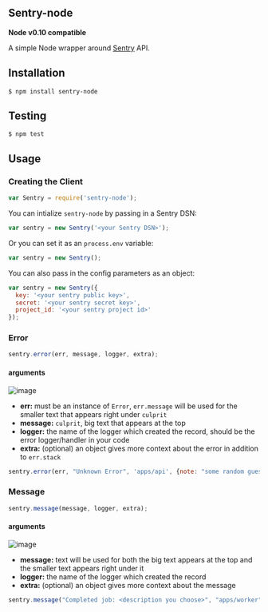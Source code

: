 ## Sentry-node
**Node v0.10 compatible**

A simple Node wrapper around [Sentry](http://getsentry.com/) API.


## Installation
```
$ npm install sentry-node
```

## Testing
```
$ npm test
```


## Usage

### Creating the Client

```javascript
var Sentry = require('sentry-node');
```
You can intialize `sentry-node` by passing in a Sentry DSN:
```javascript
var sentry = new Sentry('<your Sentry DSN>');
```
Or you can set it as an `process.env` variable:
```javascript
var sentry = new Sentry();
```
You can also pass in the config parameters as an object:
```javascript
var sentry = new Sentry({
  key: '<your sentry public key>',
  secret: '<your sentry secret key>',
  project_id: '<your sentry project id>'
});
```


### Error
```javascript
sentry.error(err, message, logger, extra);
```

#### arguments

![image](http://i.imgur.com/xEHX8P3.png)

* **err:** must be an instance of `Error`, `err.message` will be used for the smaller text that appears right under `culprit`
* **message:** `culprit`, big text that appears at the top
* **logger:** the name of the logger which created the record, should be the error logger/handler in your code
* **extra:** (optional) an object gives more context about the error in addition to `err.stack`

```javascript
sentry.error(err, "Unknown Error", 'apps/api', {note: "some random guess why this would happen...", version: "0.1.0"});
```


### Message
```javascript
sentry.message(message, logger, extra);
```

#### arguments

![image](http://i.imgur.com/kUMkhX2.png)

* **message:** text will be used for both the big text appears at the top and the smaller text appears right under it
* **logger:** the name of the logger which created the record
* **extra:** (optional) an object gives more context about the message

```javascript
sentry.message("Completed job: <description you choose>", "apps/worker");
```